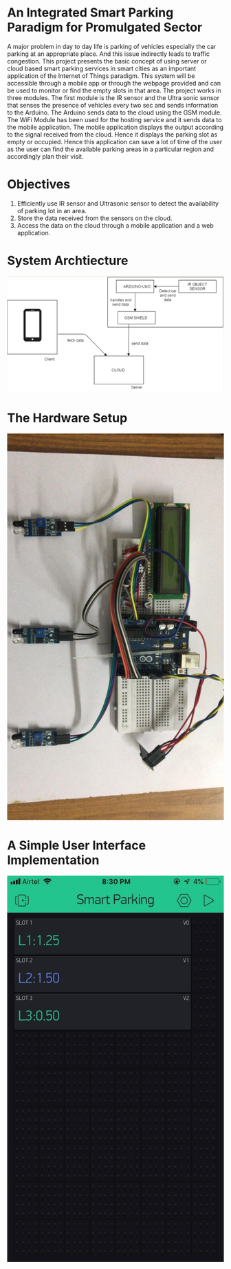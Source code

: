 # An Integrated Smart Parking Paradigm for Promulgated Sector 
A major problem in day to day life is parking of vehicles especially the car parking at an appropriate place. And this issue indirectly leads to traffic congestion. This project presents the basic concept of using server or cloud based smart parking services in smart cities as an important application of the Internet of Things paradigm. This system will be accessible through a mobile app or through the webpage provided and can be used to monitor or find the empty slots in that area. The project works in three modules. The first module is the IR sensor and the Ultra sonic sensor that senses the presence of vehicles every two sec and sends information to the Arduino. The Arduino sends data to the cloud using the GSM module. The WiFi Module has been used for the hosting service and it sends data to the mobile application. The mobile application displays the output according to the signal received from the cloud. Hence it displays the parking slot as empty or occupied. Hence this application can save a lot of time of the user as the user can find the available parking areas in a particular region and accordingly plan their visit.

# Objectives
1. Efficiently use IR sensor and Ultrasonic sensor to detect the availability of parking lot in an area. 
2. Store the data received from the sensors on the cloud. 
3. Access the data on the cloud through a mobile application and a web application.

# System Archtiecture
![Architecture](/Images/parking.jpg)

# The Hardware Setup
![hardware setup](/Images/hardware.jpg)

# A Simple User Interface Implementation
![parking](/Images/calculation.jpg)
